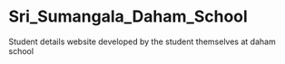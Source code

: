 # Sri_Sumangala_Daham_School
Student details website developed by the student themselves at daham school
